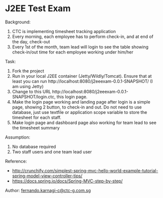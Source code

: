 # J2EE Test Exam

Background:

1. CTC is implementing timesheet tracking application
2. Every morning, each employee has to perform check-in, and at end of the day, check-out
3. Every 1st of the month, team lead will login to see the table showing check-in/out time for each employee working under him/her 

Task:

1. Fork the project
2. Run in your local J2EE container (Jetty/Wildly/Tomcat). Ensure that at least you can run http://localhost:8080/j2eeexam-0.0.1-SNAPSHOT/ (I am using Jetty)
3. Change to this URL http://localhost:8080/j2eeexam-0.0.1-SNAPSHOT/login.ctc, this login page.
4. Make the login page working and landing page after login is a simple page, showing 2 button, to check-in and out. Do not need to use database, just use textfile or application scope variable to store the timesheet for each staff.
5. Make login page and dashboard page also working for team lead to see the timesheet summary

Assumption:

1. No database required
2. Two staff users and one team lead user

Reference:

* http://crunchify.com/simplest-spring-mvc-hello-world-example-tutorial-spring-model-view-controller-tips/
* https://docs.spring.io/docs/Spring-MVC-step-by-step/


Author: fernando.karnagi-c@ctc-g.com.sg
